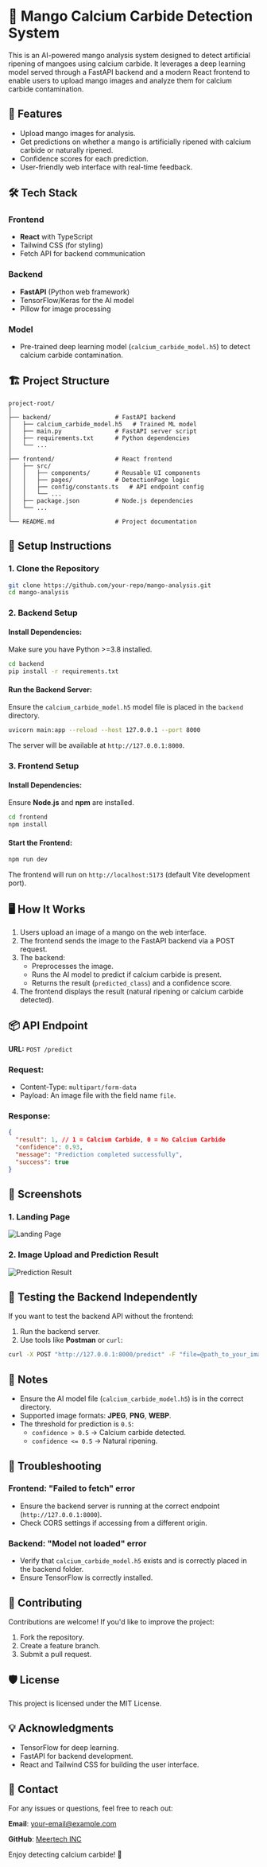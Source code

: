 # 🍋 Mango Calcium Carbide Detection System

This is an AI-powered mango analysis system designed to detect artificial ripening of mangoes using calcium carbide. It leverages a deep learning model served through a FastAPI backend and a modern React frontend to enable users to upload mango images and analyze them for calcium carbide contamination.

## 🚀 Features

- Upload mango images for analysis.
- Get predictions on whether a mango is artificially ripened with calcium carbide or naturally ripened.
- Confidence scores for each prediction.
- User-friendly web interface with real-time feedback.

## 🛠️ Tech Stack

### Frontend

- **React** with TypeScript
- Tailwind CSS (for styling)
- Fetch API for backend communication

### Backend

- **FastAPI** (Python web framework)
- TensorFlow/Keras for the AI model
- Pillow for image processing

### Model

- Pre-trained deep learning model (`calcium_carbide_model.h5`) to detect calcium carbide contamination.

## 🏗️ Project Structure

```
project-root/
│
├── backend/                  # FastAPI backend
│   ├── calcium_carbide_model.h5   # Trained ML model
│   ├── main.py               # FastAPI server script
│   ├── requirements.txt      # Python dependencies
│   └── ...
│
├── frontend/                 # React frontend
│   ├── src/
│   │   ├── components/       # Reusable UI components
│   │   ├── pages/            # DetectionPage logic
│   │   ├── config/constants.ts   # API endpoint config
│   │   └── ...
│   ├── package.json          # Node.js dependencies
│   └── ...
│
└── README.md                 # Project documentation
```

## 🔧 Setup Instructions

### 1. Clone the Repository

```bash
git clone https://github.com/your-repo/mango-analysis.git
cd mango-analysis
```

### 2. Backend Setup

#### Install Dependencies:

Make sure you have Python >=3.8 installed.

```bash
cd backend
pip install -r requirements.txt
```

#### Run the Backend Server:

Ensure the `calcium_carbide_model.h5` model file is placed in the `backend` directory.

```bash
uvicorn main:app --reload --host 127.0.0.1 --port 8000
```

The server will be available at `http://127.0.0.1:8000`.

### 3. Frontend Setup

#### Install Dependencies:

Ensure **Node.js** and **npm** are installed.

```bash
cd frontend
npm install
```

#### Start the Frontend:

```bash
npm run dev
```

The frontend will run on `http://localhost:5173` (default Vite development port).

## 🖥️ How It Works

1. Users upload an image of a mango on the web interface.
2. The frontend sends the image to the FastAPI backend via a POST request.
3. The backend:
   - Preprocesses the image.
   - Runs the AI model to predict if calcium carbide is present.
   - Returns the result (`predicted_class`) and a confidence score.
4. The frontend displays the result (natural ripening or calcium carbide detected).

## 📦 API Endpoint

**URL:** `POST /predict`

### Request:

- Content-Type: `multipart/form-data`
- Payload: An image file with the field name `file`.

### Response:

```json
{
  "result": 1, // 1 = Calcium Carbide, 0 = No Calcium Carbide
  "confidence": 0.93,
  "message": "Prediction completed successfully",
  "success": true
}
```

## 🎨 Screenshots

### 1. Landing Page

![Landing Page](https://via.placeholder.com/600x300.png?text=Landing+Page)

### 2. Image Upload and Prediction Result

![Prediction Result](https://via.placeholder.com/600x300.png?text=Prediction+Result)

## 🧪 Testing the Backend Independently

If you want to test the backend API without the frontend:

1. Run the backend server.
2. Use tools like **Postman** or `curl`:

```bash
curl -X POST "http://127.0.0.1:8000/predict" -F "file=@path_to_your_image.jpg"
```

## 📝 Notes

- Ensure the AI model file (`calcium_carbide_model.h5`) is in the correct directory.
- Supported image formats: **JPEG**, **PNG**, **WEBP**.
- The threshold for prediction is `0.5`:
  - `confidence > 0.5` → Calcium carbide detected.
  - `confidence <= 0.5` → Natural ripening.

## 🐛 Troubleshooting

### Frontend: "Failed to fetch" error

- Ensure the backend server is running at the correct endpoint (`http://127.0.0.1:8000`).
- Check CORS settings if accessing from a different origin.

### Backend: "Model not loaded" error

- Verify that `calcium_carbide_model.h5` exists and is correctly placed in the backend folder.
- Ensure TensorFlow is correctly installed.

## 🤝 Contributing

Contributions are welcome! If you'd like to improve the project:

1. Fork the repository.
2. Create a feature branch.
3. Submit a pull request.

## 🛡️ License

This project is licensed under the MIT License.

## 💡 Acknowledgments

- TensorFlow for deep learning.
- FastAPI for backend development.
- React and Tailwind CSS for building the user interface.

## 🌟 Contact

For any issues or questions, feel free to reach out:

**Email**: [your-email@example.com](mailto:your-email@example.com)

**GitHub**: [Meertech INC](https://github.com/meertechnology01)

Enjoy detecting calcium carbide! 🥭
